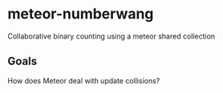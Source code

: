 meteor-numberwang
=================

Collaborative binary counting using a meteor shared collection

Goals
-----

How does Meteor deal with update collisions?